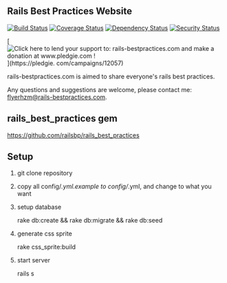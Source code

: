 Rails Best Practices Website
----------------------------

[![Build Status](https://secure.travis-ci.org/railsbp/rails-bestpractices.com.png)](http://travis-ci.org/railsbp/rails-bestpractices.com)
[![Coverage Status](https://coveralls.io/repos/railsbp/rails-bestpractices.com/badge.png?branch=master)](https://coveralls.io/r/railsbp/rails-bestpractices.com?branch=master)
[![Dependency Status](https://gemnasium.com/railsbp/rails-bestpractices.com.png)](https://gemnasium.com/railsbp/rails-bestpractices.com)
[![Security Status](http://rails-brakeman.com/railsbp/rails-bestpractices.com.png)](http://rails-brakeman.com/railsbp/rails-bestpractices.com)

[![Click here to lend your support to: rails-bestpractices.com and make a donation at www.pledgie.com !](https://pledgie.com/campaigns/12057.png?skin_name=chrome)](https://pledgie.
com/campaigns/12057)

rails-bestpractices.com is aimed to share everyone's rails best practices.

Any questions and suggestions are welcome, please contact me: flyerhzm@rails-bestpractices.com.

rails_best_practices gem
-----------------------

<https://github.com/railsbp/rails_best_practices>

Setup
-----

1. git clone repository

2. copy all config/*.yml.example to config/*.yml, and change to what you want

3. setup database

    rake db:create && rake db:migrate && rake db:seed

4. generate css sprite

    rake css_sprite:build

5. start server

    rails s
